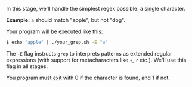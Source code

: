 In this stage, we'll handle the simplest regex possible: a single character. 

**Example:** `a` should match "apple", but not "dog".

Your program will be executed like this: 

```bash
$ echo "apple" | ./your_grep.sh -E "a"
```

The `-E` flag instructs `grep` to interprets patterns as extended regular expressions (with support 
for metacharacters like `+`, `?` etc.). We'll use this flag in all stages.

You program must [exit](https://en.wikipedia.org/wiki/Exit_status) with 0 if the character is found, and 1 if not.
